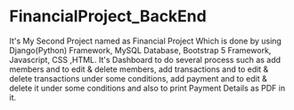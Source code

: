 # FinancialProject_BackEnd
It's My Second Project named as Financial Project Which is done by using Django(Python) Framework, MySQL Database, Bootstrap 5 Framework, Javascript, CSS ,HTML. It's Dashboard to do several process such as add members and to edit &amp; delete members, add transactions and to edit &amp; delete transactions under some conditions, add payment and to edit &amp; delete it under some conditions and also to print Payment Details as PDF in it.
